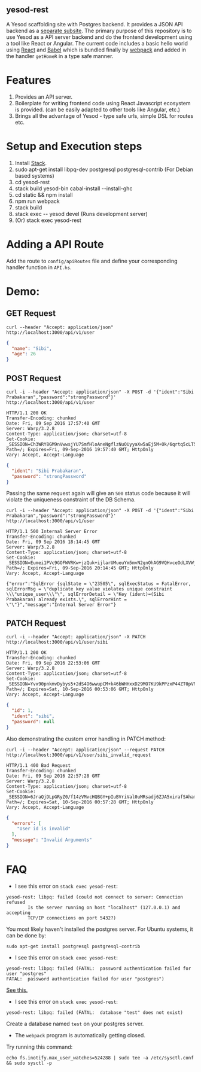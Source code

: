 yesod-rest
-----------

A Yesod scaffolding site with Postgres backend. It provides a JSON API
backend as a
[separate subsite](http://www.yesodweb.com/book/creating-a-subsite). The
primary purpose of this repository is to use Yesod as a API server
backend and do the frontend development using a tool like React or
Angular.  The current code includes a basic hello world using
[React](https://facebook.github.io/react/) and
[Babel](https://babeljs.io/) which is bundled finally by
[webpack](https://webpack.github.io/) and added in the handler
`getHomeR` in a type safe manner.

# Features

1. Provides an API server.
2. Boilerplate for writing frontend code using React Javascript
   ecosystem is provided. (can be easily adapted to other tools like
   Angular, etc.)
3. Brings all the advantage of Yesod - type safe urls, simple DSL for
   routes etc.

# Setup and Execution steps

1. Install [Stack](https://docs.haskellstack.org/en/stable/install_and_upgrade/).
2. sudo apt-get install libpq-dev postgresql postgresql-contrib  (For Debian based systems)
3. cd yesod-rest
4. stack build yesod-bin cabal-install --install-ghc
5. cd static && npm install
6. npm run webpack
7. stack build
8. stack exec -- yesod devel (Runs development server)
9. (Or) stack exec yesod-rest

# Adding a API Route

Add the route to `config/apiRoutes` file and define your corresponding
handler function in `API.hs`.

# Demo:

## GET Request

``` text
curl --header "Accept: application/json" http://localhost:3000/api/v1/user
```

``` json
{
  "name": "Sibi",
  "age": 26
}
```

## POST Request

``` text
curl -i --header "Accept: application/json" -X POST -d '{"ident":"Sibi Prabakaran","password":"strongPassword"}' http://localhost:3000/api/v1/user
```

``` http
HTTP/1.1 200 OK
Transfer-Encoding: chunked
Date: Fri, 09 Sep 2016 17:57:40 GMT
Server: Warp/3.2.8
Content-Type: application/json; charset=utf-8
Set-Cookie: _SESSION=Ch3WRY8GM9nVwwsjYU7SmfHloAneNgflzNuOUyyaXw5aEj5M+Ok/6qrtq5cLT5HR0htufC2ZdE7K0LvWFPoAEt7+lNdgYYnz+WwTnkXIGxCyEQj2LXhvaxdqf5OUGGuRPrvqlWbKBwE=; Path=/; Expires=Fri, 09-Sep-2016 19:57:40 GMT; HttpOnly
Vary: Accept, Accept-Language
```

``` json
{
  "ident": "Sibi Prabakaran",
  "password": "strongPassword"
}
```

Passing the same request again will give an `500` status code because
it will violate the uniqueness constraint of the DB Schema.

```
curl -i --header "Accept: application/json" -X POST -d '{"ident":"Sibi Prabakaran","password":"strongPassword"}' http://localhost:3000/api/v1/user
```

``` http
HTTP/1.1 500 Internal Server Error
Transfer-Encoding: chunked
Date: Fri, 09 Sep 2016 18:14:45 GMT
Server: Warp/3.2.8
Content-Type: application/json; charset=utf-8
Set-Cookie: _SESSION=Eumei1PVc9GOFWVRKw+jzQuk+ijlarUMueuYm5mvN2gnOhAG9VQHvceOdLXVWjFAjDZcJ4rj0cZrPFbcqQIb0R55bhGDtuSJhQlOQoIKPeclfMh6I4kol0Pkv8xcInJQ0s0zH9XTCR8=; Path=/; Expires=Fri, 09-Sep-2016 20:14:45 GMT; HttpOnly
Vary: Accept, Accept-Language
```

``` text
{"error":"SqlError {sqlState = \"23505\", sqlExecStatus = FatalError,
sqlErrorMsg = \"duplicate key value violates unique constraint
\\\"unique_user\\\"\", sqlErrorDetail = \"Key (ident)=(Sibi
Prabakaran) already exists.\", sqlErrorHint =
\"\"}","message":"Internal Server Error"}
```

## PATCH Request

``` shell
curl -i --header "Accept: application/json" -X PATCH http://localhost:3000/api/v1/user/sibi
```

``` http
HTTP/1.1 200 OK
Transfer-Encoding: chunked
Date: Fri, 09 Sep 2016 22:53:06 GMT
Server: Warp/3.2.8
Content-Type: application/json; charset=utf-8
Set-Cookie: _SESSION=Yvx90pnkmvDybys5+2dS4O6wwupCM+k46bWHHxxD29MO7KU9kPPzxP44ZT0pVN4YBwT8LjsLja8eVsg055HXWnnN6ot4/BFwkJcarIQ20COroeoJ+mxzNQ1AL+324n1a/gnCZWCCupI=; Path=/; Expires=Sat, 10-Sep-2016 00:53:06 GMT; HttpOnly
Vary: Accept, Accept-Language
```

``` json
{
  "id": 1,
  "ident": "sibi",
  "password": null
}
```

Also demonstrating the custom error handling in PATCH method:

``` shell
curl -i --header "Accept: application/json" --request PATCH http://localhost:3000/api/v1/user/sibi_invalid_request
```

``` http
HTTP/1.1 400 Bad Request
Transfer-Encoding: chunked
Date: Fri, 09 Sep 2016 22:57:28 GMT
Server: Warp/3.2.8
Content-Type: application/json; charset=utf-8
Set-Cookie: _SESSION=6JraQjDLpGRyZ0/f14zVMvcHQBGY+pIuBVriVal0uMRsadj6ZJA5xirafSAham1q9w2Us0h7AsUfE/Me/aIkZkx3C4jnHXxMR9Wc+zTXCQWPAiSTH3PtZF3dvDkedfSB+aSc+nvJGCU=; Path=/; Expires=Sat, 10-Sep-2016 00:57:28 GMT; HttpOnly
Vary: Accept, Accept-Language
```

``` json
{
  "errors": [
    "User id is invalid"
  ],
  "message": "Invalid Arguments"
}
```


# FAQ

* I see this error on `stack exec yesod-rest`:

``` text
yesod-rest: libpq: failed (could not connect to server: Connection refused
        Is the server running on host "localhost" (127.0.0.1) and accepting
        TCP/IP connections on port 5432?)
```

You most likely haven't installed the postgres server. For Ubuntu systems, it can be done by:

`sudo apt-get install postgresql postgresql-contrib`

* I see this error on `stack exec yesod-rest`:

``` text
yesod-rest: libpq: failed (FATAL:  password authentication failed for user "postgres"
FATAL:  password authentication failed for user "postgres")
```

[See this.](http://stackoverflow.com/a/7696398/1651941)

* I see this error on `stack exec yesod-rest`:

``` text
yesod-rest: libpq: failed (FATAL:  database "test" does not exist)
```

Create a database named `test` on your postgres server.

* The `webpack` program is automatically getting closed.

Try running this command:

``` shell
echo fs.inotify.max_user_watches=524288 | sudo tee -a /etc/sysctl.conf && sudo sysctl -p
```

